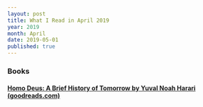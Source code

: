 ```yaml
---
layout: post
title: What I Read in April 2019
year: 2019
month: April
date: 2019-05-01
published: true
---
```


### Books

#### [Homo Deus: A Brief History of Tomorrow by Yuval Noah Harari (goodreads.com)](https://www.goodreads.com/book/show/28092870)